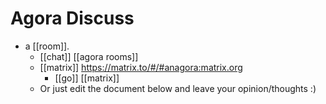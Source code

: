 # Agora Discuss

- a [[room]].
  - [[chat]] [[agora rooms]]
  - [[matrix]] https://matrix.to/#/#anagora:matrix.org
    - [[go]] [[matrix]]
  - Or just edit the document below and leave your opinion/thoughts :)



